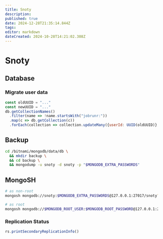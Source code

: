 ```yaml
---
title: Snoty
description: 
published: true
date: 2024-12-28T21:35:14.844Z
tags: 
editor: markdown
dateCreated: 2024-10-28T14:21:02.308Z
---
```


# Snoty
## Database
### Migrate user data
```js
const oldUUID = "..."
const newUUID = "..."
db.getCollectionNames()
  .filter(name => !name.startsWith("jobrunr:"))
  .map(c => db.getCollection(c))
  .forEach(collection => collection.updateMany({userId: UUID(oldUUID)}, {$set: {userId: UUID(newUUID)}}))
```

## Backup
```bash
cd /bitnami/mongodb/data/db \
  && mkdir backup \
  && cd backup \
  && mongodump -u snoty -d snoty -p "$MONGODB_EXTRA_PASSWORDS"
```

## MongoSH
```bash
# as non-root
mongosh mongodb://snoty:$MONGODB_EXTRA_PASSWORDS@127.0.0.1:27017/snoty?directConnection=true

# as root
mongosh mongodb://$MONGODB_ROOT_USER:$MONGODB_ROOT_PASSWORD@127.0.0.1:27017/admin?directConnection=true
```

### Replication Status
```js
rs.printSecondaryReplicationInfo()
